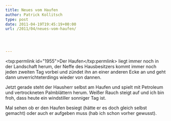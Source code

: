 ```yaml
---
title: Neues vom Haufen
author: Patrick Kollitsch
type: post
date: 2011-04-19T19:45:19+00:00
url: /2011/04/neues-vom-haufen/




---
```

<txp:permlink id="1955">Der Haufen</txp:permlink> liegt immer noch in der Landschaft herum, der Neffe des Hausbesitzers kommt immer noch jeden zweiten Tag vorbei und z&uuml;ndet ihn an einer anderen Ecke an und geht dann unverrichteterdings wieder von dannen.

Jetzt gerade steht der Hausherr selbst am Haufen und spielt mit Petroleum und vertrockneten Palmbl&auml;ttern herum. Wei&szlig;er Rauch steigt auf und ich bin froh, dass heute ein windstiller sonniger Tag ist. 

Mal sehen ob er den Haufen besiegt (h&auml;tte er es doch gleich selbst gemacht) oder auch er aufgeben muss (hab ich schon vorher gewusst).